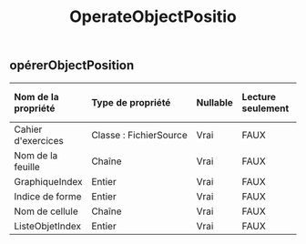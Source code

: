 ﻿---
title: OperateObjectPositio
second_title: Aspose.Cells Cloud Documen
type: docs
url: /fr/specification/model/operateobjectposition/
description: "Aspose.Cells Spécification du modèle cloud : OperateObjectPosition. Gérez sans effort Excel et d'autres feuilles de calcul avec des fonctionnalités telles que l'ouverture, la génération, l'édition, le fractionnement, la fusion, la comparaison et la conversion."
weight: 50
---
## **opérerObjectPosition**

 

| Nom de la propriété| Type de propriété| Nullable| Lecture seulement| Valeur par défaut| Description|
|:- |:- |:- |:- |:- |:- |
| Cahier d'exercices| Classe : FichierSource| Vrai| FAUX|||
| Nom de la feuille| Chaîne| Vrai| FAUX|||
| GraphiqueIndex| Entier| Vrai| FAUX|||
| Indice de forme| Entier| Vrai| FAUX|||
| Nom de cellule| Chaîne| Vrai| FAUX|||
| ListeObjetIndex| Entier| Vrai| FAUX|||

